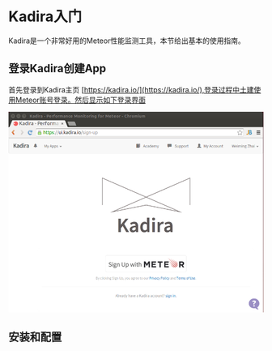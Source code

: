 # Kadira入门


Kadira是一个非常好用的Meteor性能监测工具，本节给出基本的使用指南。


## 登录Kadira创建App

首先登录到Kadira主页 [https://kadira.io/](https://kadira.io/),登录过程中土建使用Meteor账号登录。然后显示如下登录界面


![](images/kadira-sign-up.png)


## 安装和配置